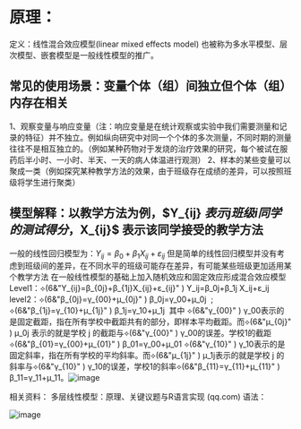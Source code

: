 # 原理：
定义：线性混合效应模型(linear mixed effects model) 也被称为多水平模型、层次模型、嵌套模型是一般线性模型的推广。
## 常见的使用场景：变量个体（组）间独立但个体（组）内存在相关
1、观察变量与响应变量（注：响应变量是在统计观察或实验中我们需要测量和记录的特征）并不独立。例如纵向研究中对同一个个体的多次测量，不同时期的测量往往不是相互独立的。（例如某种药物对于发烧的治疗效果的研究，每个被试在服药后半小时、一小时、半天、一天的病人体温进行观测）
2、样本的某些变量可以聚成一类（例如探究某种教学方法的效果，由于班级存在成绩的差异，可以按照班级将学生进行聚类）
## 模型解释：以教学方法为例，$Y_{ij} $表示j班级i同学的测试得分，$X_{ij}$ 表示该同学接受的教学方法
一般的线性回归模型为：​$Y_{ij}=β_0+β_1X_{ij}+ε_{ij}$
但是简单的线性回归模型并没有考虑到班级间的差异，在不同水平的班级可能存在差异，有可能某些班级更加适用某个教学方法
在一般线性模型的基础上加入随机效应和固定效应形成混合效应模型
Level1：​⟡(6&"Y_{ij}=β_{0j}+β_{1j}X_{ij}+ε_{ij}" ) Y_ij=β_0j+β_1j X_ij+ε_ij ​
level2：​​⟡(6&"β_{0j}=γ_{00}+μ_{0j}" ) β_0j=γ_00+μ_0j ​​ ; ​⟡(6&"β_{1j}=γ_{10}+μ_{1j}" ) β_1j=γ_10+μ_1j ​​
其中
​⟡(6&"γ_{00}" ) γ_00 ​表示的是固定截距，指在所有学校中截距共有的部分，即样本平均截距。而​⟡(6&"μ_{0j}" ) μ_0j ​表示的就是学校 j 的截距与​⟡(6&"γ_{00}" ) γ_00 ​的误差。学校1的截距​⟡(6&"β_{01}=γ_{00}+μ_{01}" ) β_01=γ_00+μ_01 ​
​⟡(6&"γ_{10}" ) γ_10 ​表示的是固定斜率，指在所有学校的平均斜率。而​⟡(6&"μ_{1j}" ) μ_1j ​表示的就是学校 j 的斜率与​⟡(6&"γ_{10}" ) γ_10 ​的误差，学校1的斜率​⟡(6&"β_{11}=γ_{11}+μ_{11}" ) β_11=γ_11+μ_11 ​。![image](https://user-images.githubusercontent.com/108848416/215141447-2bfd1076-7c28-4068-816f-a738ec24db8d.png)


相关资料：
多层线性模型：原理、关键议题与R语言实现 (qq.com)
语法：

![image](https://user-images.githubusercontent.com/108848416/215141886-88a576d3-8e4f-4ee9-b7a5-40a012e1b1c9.png)
